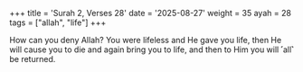 +++
title = 'Surah 2, Verses 28'
date = '2025-08-27'
weight = 35
ayah = 28
tags = ["allah", "life"]
+++

How can you deny Allah? You were lifeless and He gave you life, then He will cause you to die and again bring you to life, and then to Him you will ˹all˺ be returned.